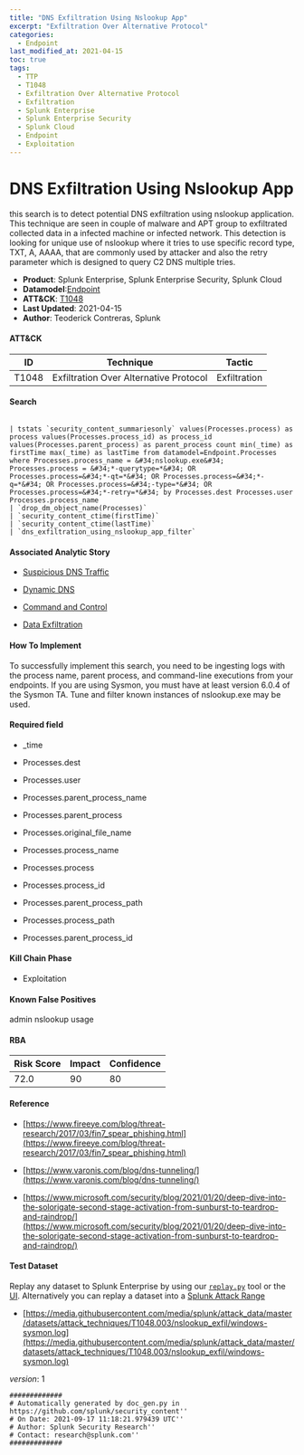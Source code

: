 ```yaml
---
title: "DNS Exfiltration Using Nslookup App"
excerpt: "Exfiltration Over Alternative Protocol"
categories:
  - Endpoint
last_modified_at: 2021-04-15
toc: true
tags:
  - TTP
  - T1048
  - Exfiltration Over Alternative Protocol
  - Exfiltration
  - Splunk Enterprise
  - Splunk Enterprise Security
  - Splunk Cloud
  - Endpoint
  - Exploitation
---
```


# DNS Exfiltration Using Nslookup App

this search is to detect potential DNS exfiltration using nslookup application. This technique are seen in couple of malware and APT group to exfiltrated collected data in a infected machine or infected network. This detection is looking for unique use of nslookup where it tries to use specific record type, TXT, A, AAAA, that are commonly used by attacker and also the retry parameter which is designed to query C2 DNS multiple tries.

- **Product**: Splunk Enterprise, Splunk Enterprise Security, Splunk Cloud
- **Datamodel**:[Endpoint](https://docs.splunk.com/Documentation/CIM/latest/User/Endpoint)
- **ATT&CK**: [T1048](https://attack.mitre.org/techniques/T1048/)
- **Last Updated**: 2021-04-15
- **Author**: Teoderick Contreras, Splunk


#### ATT&CK

| ID          | Technique   | Tactic       |
| ----------- | ----------- |--------------|
| T1048 | Exfiltration Over Alternative Protocol | Exfiltration |


#### Search

```

| tstats `security_content_summariesonly` values(Processes.process) as process values(Processes.process_id) as process_id values(Processes.parent_process) as parent_process count min(_time) as firstTime max(_time) as lastTime from datamodel=Endpoint.Processes where Processes.process_name = &#34;nslookup.exe&#34; Processes.process = &#34;*-querytype=*&#34; OR Processes.process=&#34;*-qt=*&#34; OR Processes.process=&#34;*-q=*&#34; OR Processes.process=&#34;-type=*&#34; OR Processes.process=&#34;*-retry=*&#34; by Processes.dest Processes.user Processes.process_name  
| `drop_dm_object_name(Processes)` 
| `security_content_ctime(firstTime)` 
| `security_content_ctime(lastTime)` 
| `dns_exfiltration_using_nslookup_app_filter`
```

#### Associated Analytic Story

* [Suspicious DNS Traffic](_stories/suspicious_dns_traffic)

* [Dynamic DNS](_stories/dynamic_dns)

* [Command and Control](_stories/command_and_control)

* [Data Exfiltration](_stories/data_exfiltration)


#### How To Implement
To successfully implement this search, you need to be ingesting logs with the process name, parent process, and command-line executions from your endpoints. If you are using Sysmon, you must have at least version 6.0.4 of the Sysmon TA. Tune and filter known instances of nslookup.exe may be used.

#### Required field

* _time

* Processes.dest

* Processes.user

* Processes.parent_process_name

* Processes.parent_process

* Processes.original_file_name

* Processes.process_name

* Processes.process

* Processes.process_id

* Processes.parent_process_path

* Processes.process_path

* Processes.parent_process_id


#### Kill Chain Phase

* Exploitation


#### Known False Positives
admin nslookup usage



#### RBA

| Risk Score  | Impact      | Confidence   |
| ----------- | ----------- |--------------|
| 72.0 | 90 | 80 |



#### Reference


* [https://www.fireeye.com/blog/threat-research/2017/03/fin7_spear_phishing.html](https://www.fireeye.com/blog/threat-research/2017/03/fin7_spear_phishing.html)

* [https://www.varonis.com/blog/dns-tunneling/](https://www.varonis.com/blog/dns-tunneling/)

* [https://www.microsoft.com/security/blog/2021/01/20/deep-dive-into-the-solorigate-second-stage-activation-from-sunburst-to-teardrop-and-raindrop/](https://www.microsoft.com/security/blog/2021/01/20/deep-dive-into-the-solorigate-second-stage-activation-from-sunburst-to-teardrop-and-raindrop/)



#### Test Dataset
Replay any dataset to Splunk Enterprise by using our [`replay.py`](https://github.com/splunk/attack_data#using-replaypy) tool or the [UI](https://github.com/splunk/attack_data#using-ui).
Alternatively you can replay a dataset into a [Splunk Attack Range](https://github.com/splunk/attack_range#replay-dumps-into-attack-range-splunk-server)


* [https://media.githubusercontent.com/media/splunk/attack_data/master/datasets/attack_techniques/T1048.003/nslookup_exfil/windows-sysmon.log](https://media.githubusercontent.com/media/splunk/attack_data/master/datasets/attack_techniques/T1048.003/nslookup_exfil/windows-sysmon.log)


_version_: 1

```
#############
# Automatically generated by doc_gen.py in https://github.com/splunk/security_content''
# On Date: 2021-09-17 11:18:21.979439 UTC''
# Author: Splunk Security Research''
# Contact: research@splunk.com''
#############
```